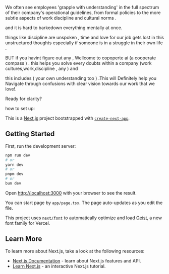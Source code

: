 We often see employees 'grapple with understanding' in the full spectrum of their company's operational guidelines, from formal policies to the more subtle aspects of work discipline and cultural norms . 

and it is hard to barkedown everything mentally at once.

things like discipline are unspoken , time and love for our job gets lost in this unstructured thoughts especially if someone is in a struggle in their own life .

BUT if you havint figure out any , Wellcome to copoperte ai (a cooperate compass ) . this helps you solve every doubts within a company (work cultures,work,discipline , any ) and

this includes ( your own understanding too ) .This will Definitely help you Navigate through confusions with clear vision towards our work that we love!.

Ready for clarity?

how to set up:


This is a [Next.js](https://nextjs.org) project bootstrapped with [`create-next-app`](https://nextjs.org/docs/app/api-reference/cli/create-next-app).

## Getting Started

First, run the development server:

```bash
npm run dev
# or
yarn dev
# or
pnpm dev
# or
bun dev
```

Open [http://localhost:3000](http://localhost:3000) with your browser to see the result.

You can start  page by `app/page.tsx`. The page auto-updates as you edit the file.

This project uses [`next/font`](https://nextjs.org/docs/app/building-your-application/optimizing/fonts) to automatically optimize and load [Geist](https://vercel.com/font), a new font family for Vercel.

## Learn More

To learn more about Next.js, take a look at the following resources:

- [Next.js Documentation](https://nextjs.org/docs) - learn about Next.js features and API.
- [Learn Next.js](https://nextjs.org/learn) - an interactive Next.js tutorial.





